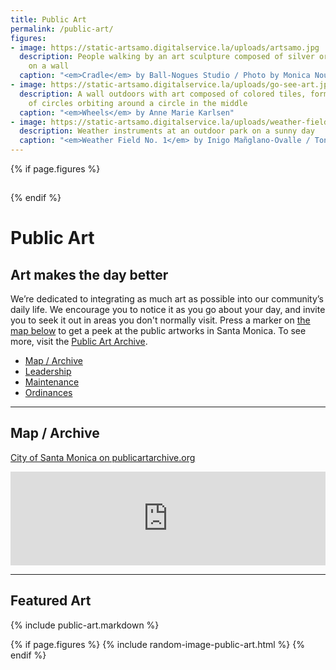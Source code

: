 ```yaml
---
title: Public Art
permalink: /public-art/
figures:
- image: https://static-artsamo.digitalservice.la/uploads/artsamo.jpg
  description: People walking by an art sculpture composed of silver orbs, hanging
    on a wall
  caption: "<em>Cradle</em> by Ball-Nogues Studio / Photo by Monica Nouwens"
- image: https://static-artsamo.digitalservice.la/uploads/go-see-art.jpg
  description: A wall outdoors with art composed of colored tiles, forming a ring
    of circles orbiting around a circle in the middle
  caption: "<em>Wheels</em> by Anne Marie Karlsen"
- image: https://static-artsamo.digitalservice.la/uploads/weather-field-tongva.jpg
  description: Weather instruments at an outdoor park on a sunny day
  caption: "<em>Weather Field No. 1</em> by Inigo Mañglano-Ovalle / Tongva Park, 2013"
---
```


{% if page.figures %}
<figure>
  <img height="1" alt="" />
  <figcaption></figcaption>
</figure>
{% endif %}

Public Art
==========

## Art makes the day better

We’re dedicated to integrating as much art as possible into our community’s daily life. We encourage you to notice it as you go about your day, and invite you to seek it out in areas you don't normally visit. Press a marker on [the map below](#map) to get a peek at the public artworks in Santa Monica. To see more, visit the [Public Art Archive](https://www.publicartarchive.org/SantaMonica/).

<nav class="action" markdown="1">

<!--
*   [Percent for Art Commissions](#map)
-->
*   [Map / Archive](#map)
*   [Leadership](/about/#public-art-committee)
*   [Maintenance](/about/#maintenance)
*   [Ordinances](/about/#ordinances)

</nav>


* * *


Map / Archive <a id="map"></a>
------------------------------

[City of Santa Monica on publicartarchive.org](https://www.publicartarchive.org/SantaMonica/)

<div class="map"><iframe width="300" height="150" style="border-width: 0; width: 100%; height: calc(100vh - calc(var(--vertical-rhythm) * 2));" src="https://www.publicartarchive.org/map/?angular-maps-id=16ae0312-8ca8-4ecb-adee"></iframe></div>


* * *


Featured Art
-------------

{% include public-art.markdown %}



{% if page.figures %}
{% include random-image-public-art.html %}
{% endif %}
